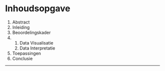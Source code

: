 
# Inhoudsopgave

1. Abstract
2. Inleiding
3. Beoordelingskader
3. 1. Data Visualisatie
	2. Data Interpretatie 
4. Toepassingen
5. Conclusie

---- 